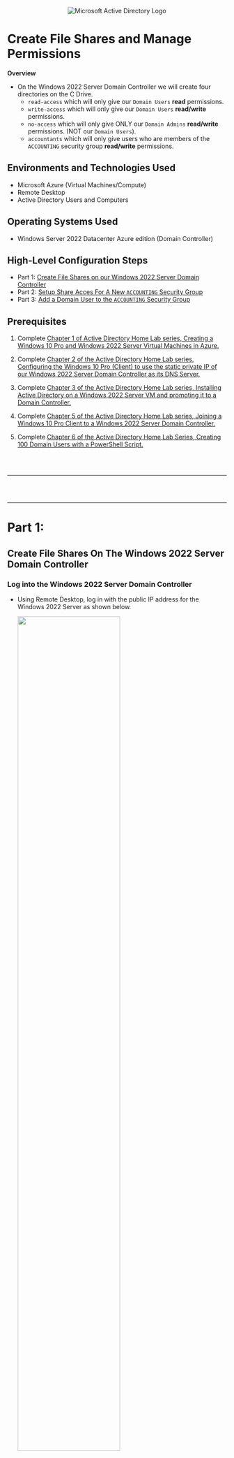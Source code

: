 <p align="center">
<img src="https://github.com/user-attachments/assets/2f544d38-0a3f-492d-8528-369cc98ee75a" alt="Microsoft Active Directory Logo"/>
</p>

# Create File Shares and Manage Permissions

**Overview**
- On the Windows 2022 Server Domain Controller we will create four directories on the C Drive.
    - `read-access` which will only give our `Domain Users` **read** permissions.
    - `write-access` which will only give our `Domain Users` **read/write** permissions.
    - `no-access` which will only give ONLY our `Domain Admins` **read/write** permissions. (NOT our `Domain Users`).
    - `accountants` which will only give users who are members of the `ACCOUNTING` security group **read/write** permissions.


<h2>Environments and Technologies Used</h2>

- Microsoft Azure (Virtual Machines/Compute)
- Remote Desktop
- Active Directory Users and Computers

<h2>Operating Systems Used </h2>

- Windows Server 2022 Datacenter Azure edition (Domain Controller)

<!--
- Windows 10 Pro (21H2) (Client)
Add confirmation on client system later
-->

<h2>High-Level Configuration Steps</h2>

- Part 1: [Create File Shares on our Windows 2022 Server Domain Controller](https://github.com/ian-bates-it/Create-File-Shares-and-Manage-Permissions?tab=readme-ov-file#create-file-shares-on-the-windows-2022-server-domain-controller)
- Part 2: [Setup Share Acces For A New `ACCOUNTING` Security Group](https://github.com/ian-bates-it/Create-File-Shares-and-Manage-Permissions?tab=readme-ov-file#accounting-directory-share-access)
- Part 3: [Add a Domain User to the `ACCOUNTING` Security Group](https://github.com/ian-bates-it/Create-File-Shares-and-Manage-Permissions?tab=readme-ov-file#add-a-user-to-the-accounting-security-group)


<h2>Prerequisites</h2>

1. Complete [Chapter 1 of Active Directory Home Lab series, Creating a Windows 10 Pro and Windows 2022 Server Virtual Machines in Azure.](https://github.com/ian-bates-it/Azure-Virtual-Machine-Setup)

2. Complete [Chapter 2 of the Active Directory Home Lab series, Configuring the Windows 10 Pro (Client) to use the static private IP of our Windows 2022 Server Domain Controller as its DNS Server.](https://github.com/ian-bates-it/Azure-Controller-Client-Configuration)

3. Complete [Chapter 3 of the Active Directory Home Lab series, Installing Active Directory on a Windows 2022 Server VM and promoting it to a Domain Controller.](https://github.com/ian-bates-it/Install-Active-Directory-on-Windows-2022-Server)

<!--
4. Complete [Chapter 4 of the Active Directory Home Lab series, Create Organizational Units and Users in Active Directory.](https://github.com/ian-bates-it/Active-Directory-Users-And-Computers)
-->

4. Complete [Chapter 5 of the Active Directory Home Lab series, Joining a Windows 10 Pro Client to a Windows 2022 Server Domain Controller.](https://github.com/ian-bates-it/Join-A-Client-To-A-Domain)

5. Complete [Chapter 6 of the Active Directory Home Lab Series, Creating 100 Domain Users with a PowerShell Script.](https://github.com/ian-bates-it/Create-Active-Directory-Users-With-PowerShell-Script)


<br />
<br />

---


<br />
<br />

---

<h1>Part 1:</h1>

<h2>Create File Shares On The Windows 2022 Server Domain Controller</h2>

<h3>Log into the Windows 2022 Server Domain Controller</h3>


- Using Remote Desktop, log in with the public IP address for the Windows 2022 Server as shown below.

  <img src="https://github.com/user-attachments/assets/ffe9d33a-159b-4191-b8c6-213463f36c78" height="70%" width="70%" />



---
<br />
<h3>Open File Explorer (WIN + E)</h3>

- Open the File Explorer with WIN + E or from the Start Charm as shown below.


  <img src="https://github.com/user-attachments/assets/d1d5a594-0563-400e-a3ae-abba504cdcac" height="60%" width="60%" />



---
<br />
<h3>Navigate to Windows (C:) Drive</h3>

- Navigate to `This PC` > `Windows (C:)` drive as shown below.

    <img src="https://github.com/user-attachments/assets/3969965a-9775-43a5-bc69-79754883d56f" height="50%" width="50%" />




---
<br />
<h3>Create Four New Directories on the C Drive</h3>

- We are going to create four directories, `read-access`, `write-access`, `no-access` and `accountants`.

1. Right-click the C Drive
2. Select `New`
3. Select `Folder` as shown below.

 <img src="https://github.com/user-attachments/assets/b18fb972-7da5-4219-a655-cdb6cf6f28a0" height="60%" width="60%" />


<h4>Name the folder and continue until there are four new directories for `read-access`, `write-access`, `no-access` and `accountants` as shown below.</h4>

   <img src="https://github.com/user-attachments/assets/955db602-59dc-4d52-b5df-89ffe086df80" height="60%" width="60%" />

<!--
  <img src="https://github.com/user-attachments/assets/156f075f-b6ab-4032-b93c-de372038617e" height="60%" width="60%" />
-->


---
<br />

<h3>Give `Domain Users` `read` Access To The `read-access` Directory</h3>


1. Right-click the `read-only` directory.
2. Select `Properties` as shown below.

  <img src="https://github.com/user-attachments/assets/4c5c3823-132e-4156-9cc6-8bd843162a3a" height="50%" width="50%" />

<br />
   
3. Select the `Sharing` tab.
4. Select the `Share` button as shown below.

  <img src="https://github.com/user-attachments/assets/3e4f8e1b-d122-4b2a-ab88-9b43a784093c" height="40%" width="40%" />

<br />


5. Type `Domain Users` in the text box.
6. Select the `Add` button as shown below.


  <img src="https://github.com/user-attachments/assets/1b6aa92e-2b65-4008-89f3-c89adf89519d" height="40%" width="40%" />

<br />

7. Our `Domain Users` will now have `read` access to the `read-access` directory. Select the `Share` button as shown below to complete this process.

  <img src="https://github.com/user-attachments/assets/fc95ed0a-2a54-46cb-a2e5-f19e8f6dc8fc" height="40%" width="40%" />


**Confirm with the `Done` button**

  <img src="https://github.com/user-attachments/assets/d9af8305-6d73-4893-a7b9-6beee8c4a86e" height="30%" width="30%" />



---
<br />

<h3>Give `Domain Users` `read/write` Access To The `write-access` Directory</h3>

- Duplicate steps **1 to 6** [described above](https://github.com/ian-bates-it/Create-File-Shares-and-Manage-Permissions/blob/main/README.md#give-domain-users-read-access-to-the-read-access-directory) for the `write-access` directory.
- After `Domain Users` have been added to the `Network Access` for the `write-access` directory, set the `Permission Level` to `Read/Write` as shown below.

  <img src="https://github.com/user-attachments/assets/a26618e6-0324-4037-8ff0-498e5339cd8d" height="40%" width="40%" />


**Confirm read/write access and close the Network Access window**

  <img src="https://github.com/user-attachments/assets/ab373528-9503-4fae-8760-5941ba4e0fb0" height="40%" width="40%" />



---
<br />

<h3>Give `Admin Users` `read/write` Access To The `no-access` Directory</h3>


- Duplicate steps **1 to 4** [described above](https://github.com/ian-bates-it/Create-File-Shares-and-Manage-Permissions/blob/main/README.md#give-domain-users-read-access-to-the-read-access-directory) for the `no-access` directory.
- Then add the `Domain Admins` group as outlined below.

<br />

5. Type `Domain Admins` in the text box.
6. Select the `Add` button as shown below.

  <img src="https://github.com/user-attachments/assets/4980ee07-03bb-4521-903a-4c3e54e2b224" height="40%" width="40%" />


<br />

7. Set the `Permission Level` to `Read/Write` as shown below.

  <img src="https://github.com/user-attachments/assets/05c20b06-d2f2-4f8e-b728-4643a54eb6a2" height="40%" width="40%" />


**Confirm the settings and close**


  <img src="https://github.com/user-attachments/assets/2cca064c-b0a6-40f6-b32b-35437c16197e" height="40%" width="40%" />



<!--

---
---
<br />


<h2>Verify the Share Permissions on a Windows 10 Pro Client VM</h2>



---
<br />

<h3>Log into the Windows 10 Pro Client VM</h3>

-->


<br />
<br />

---

<h1>Part 2:</h1>

<h2>Accounting Directory Share Access</h2>



---
<br />

<h3>Create A New OU for our `ACCOUNTING` Security Group</h3>

- In the Windows 2022 Server Domain Controller, open `Active Directory Users and Computers`

- To keep things organized, I elected to create another `Organizational Unit` to hold our new `Accounting` security group.
- Right-click the domain, select `New` and select `Organizational Unit` as shown below.

  <img src="https://github.com/user-attachments/assets/bc900ec3-9892-4e6e-9357-b762ab454b2c" height="60%" width="60%" />

---
<br />

- Name the new Organizational Unit and select `OK`
- Here, I named mine, `_DEPARTMENTS` as shown below


  <img src="https://github.com/user-attachments/assets/79a07334-6488-4bb3-a1ed-57def043e9ae" height="40%" width="40%" />


---
<br />

<h3>Create The `ACCOUNTING` Security Group</h3>

- You may need to refresh after creating the `_DEPARTMENTS` OU.
- Then follow the steps outlined below. 

1. Right-click the `_DEPARTMENTS` OU
2. Select `New`
3. Select `Group` as shown below


  <img src="https://github.com/user-attachments/assets/3699d7c3-8f89-4051-abfc-d0397780d8e0" height="50%" width="50%" />



<br />

<h3>Add Group Name For The `ACCOUNTING` Security Group</h3>

4. Add the desired `Group name`. In this example, our security group will be called `Accounting`.
5. Group scope is set to `Global`.
6. Group type is set to `Security`.
7. Select `OK` as shown below.


  <img src="https://github.com/user-attachments/assets/6c1b10b8-68f3-4555-8c54-3156519a2096" height="40%" width="40%" />

<br />

- Now our `_DEPARTMENTS` OU has an `Accounting` global Security Group as shown below.

  <img src="https://github.com/user-attachments/assets/d4a0b63f-de6f-4670-874f-fcda3028599f" height="40%" width="40%" />





---
<br />

<h3>Create a File Share named `accountants` for Security Group `ACCOUNTING` with `READ/WRITE` permissions </h3>

1. Right click the `accountants` folder.
2. Select `Properties`.
3. Under the `Sharing` tab, Select the `Share` button as shown below.

  <img src="https://github.com/user-attachments/assets/c242cf7d-d5ce-4aae-834a-4d05af2a0ca6" height="70%" width="70%" />

<br />
<br />

4. In the `Network access` tab type in the `ACCOUNTING` Security Group we previously added above
5. Change the `Permission Level` to from `Read` to `Read/Write`.
6. Click the `Share` button to confirm these changes as shown below. 

  <img src="https://github.com/user-attachments/assets/b75c2066-6418-4ce4-b273-3e39a1a00d43" height="60%" width="60%" />


<br />
<br />

7. Now our `accountants` folder is shared with `Read/Write` permissions to users in the `ACCOUNTING` security group as shown below in the confirmation window. Press the `Done` button to complete.

  <img src="https://github.com/user-attachments/assets/300f99be-5504-4f50-82b4-68e268bbfa2c" height="60%" width="60%" />



<br />
<br />

---

<h1>Part 2:</h1>

<h3>Add A User To the `ACCOUNTING` Security Group</h3>


1. Click on the `_DEPARTMENTS` Organizational Unit.
2. Double click the `ACCOUNTING` Security Group to view its properties.
3. Select the `Members` tab of the `ACCOUNTING` Security Group.
4. Click the `Add` button as shown below.


  <img src="https://github.com/user-attachments/assets/235bd905-a7a2-4933-8f29-571596f5bb05" height="60%" width="60%" />


<br />
<br />

- Using [one of the Active Directory Users we created with PowerShell in our `_EMPLOYEES` organizational unit at this link here](https://github.com/ian-bates-it/Create-Active-Directory-Users-With-PowerShell-Script?tab=readme-ov-file#create-100-active-directory-domain-users-with-powershell), we will add one of them to the `ACCOUNTING` Security Group.
- In this example, I selected user `austin.taylor`.

5. Type the name of the active directory user in the `Enter the object names to select` text field.
6. Select `Check Names` to make sure you have properly identified the user.
7. Then select the `OK` button to complete the process.

  <img src="https://github.com/user-attachments/assets/3553a243-db64-4fca-abcf-64638f032e90" height="70%" width="70%" />

<br />
<br />

8. Click `Apply`
9. Click `OK` to complete this process as shown below.

  <img src="https://github.com/user-attachments/assets/b98a13bc-3b41-4a77-8650-b8fba984ff36" height="70%" width="70%" />


---

---
<br />

<h3>Conclusion: Now only user `austin.taylor` has `Read/Write` access in the `ACCOUNTING` Security Group</h3>

- This completes the process. Our user `austin.taylor` has `Read/Write` access to the `accountants` file share as a member of our Active Directory `ACCOUNTING` Security Group. 

- You can confirm this by double-clicking the `ACCOUNTING` Security Group and selecting the `Members` tab.
- As shown below, Active Directory user `Austin.Taylor` is a member of our `ACCOUNTING` Security Group.

  <img src="https://github.com/user-attachments/assets/ad8f75d4-e8b1-49ce-b2b3-5189a6d4c241" height="80%" width="80%" />



---
<br />










